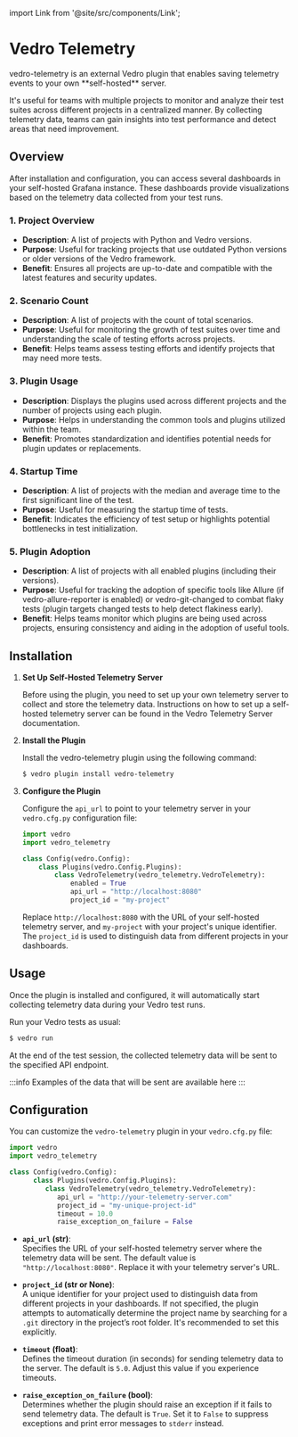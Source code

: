 import Link from '@site/src/components/Link';

# Vedro Telemetry

<Link to="https://pypi.python.org/pypi/vedro-telemetry/">vedro-telemetry</Link> is an external Vedro plugin that enables saving telemetry events to your own **self-hosted** server.

It's useful for teams with multiple projects to monitor and analyze their test suites across different projects in a centralized manner. By collecting telemetry data, teams can gain insights into test performance and detect areas that need improvement.

## Overview

After installation and configuration, you can access several dashboards in your self-hosted Grafana instance. These dashboards provide visualizations based on the telemetry data collected from your test runs.

### 1. Project Overview

- **Description**: A list of projects with Python and Vedro versions.
- **Purpose**: Useful for tracking projects that use outdated Python versions or older versions of the Vedro framework.
- **Benefit**: Ensures all projects are up-to-date and compatible with the latest features and security updates.

### 2. Scenario Count

- **Description**: A list of projects with the count of total scenarios.
- **Purpose**: Useful for monitoring the growth of test suites over time and understanding the scale of testing efforts across projects.
- **Benefit**: Helps teams assess testing efforts and identify projects that may need more tests.

### 3. Plugin Usage

- **Description**: Displays the plugins used across different projects and the number of projects using each plugin.
- **Purpose**: Helps in understanding the common tools and plugins utilized within the team.
- **Benefit**: Promotes standardization and identifies potential needs for plugin updates or replacements.

### 4. Startup Time

- **Description**: A list of projects with the median and average time to the first significant line of the test.
- **Purpose**: Useful for measuring the startup time of tests.
- **Benefit**: Indicates the efficiency of test setup or highlights potential bottlenecks in test initialization.

### 5. Plugin Adoption

- **Description**: A list of projects with all enabled plugins (including their versions).
- **Purpose**: Useful for tracking the adoption of specific tools like Allure (if <Link to="https://pypi.org/project/vedro-allure-reporter/">vedro-allure-reporter</Link> is enabled) or <Link to="https://pypi.org/project/vedro-git-changed/">vedro-git-changed</Link> to combat flaky tests (plugin targets changed tests to help <Link to="/docs/features/anti-flaky#ensuring-test-reliability">detect flakiness early</Link>).
- **Benefit**: Helps teams monitor which plugins are being used across projects, ensuring consistency and aiding in the adoption of useful tools.

## Installation

1. **Set Up Self-Hosted Telemetry Server**

   Before using the plugin, you need to set up your own telemetry server to collect and store the telemetry data. Instructions on how to set up a self-hosted telemetry server can be found in the <Link to="/docs/solutions/setting-up-self-hosted-telemetry-server">Vedro Telemetry Server documentation</Link>.

2. **Install the Plugin**

   Install the <Link to="https://pypi.org/project/vedro-telemetry/">vedro-telemetry</Link> plugin using the following command:

   ```bash
   $ vedro plugin install vedro-telemetry
   ```

3. **Configure the Plugin**

   Configure the `api_url` to point to your telemetry server in your `vedro.cfg.py` configuration file:

   ```python
   import vedro
   import vedro_telemetry

   class Config(vedro.Config):
       class Plugins(vedro.Config.Plugins):
           class VedroTelemetry(vedro_telemetry.VedroTelemetry):
               enabled = True
               api_url = "http://localhost:8080"
               project_id = "my-project"
   ```

   Replace `http://localhost:8080` with the URL of your self-hosted telemetry server, and `my-project` with your project's unique identifier. The `project_id` is used to distinguish data from different projects in your dashboards.

## Usage

Once the plugin is installed and configured, it will automatically start collecting telemetry data during your Vedro test runs.

Run your Vedro tests as usual:

```bash
$ vedro run
```

At the end of the test session, the collected telemetry data will be sent to the specified API endpoint.

:::info
Examples of the data that will be sent are available <Link to="https://github.com/vedro-universe/vedro-telemetry/tree/main/examples">here</Link>
:::

## Configuration

You can customize the `vedro-telemetry` plugin in your `vedro.cfg.py` file:

```python
import vedro
import vedro_telemetry

class Config(vedro.Config):
      class Plugins(vedro.Config.Plugins):
         class VedroTelemetry(vedro_telemetry.VedroTelemetry):
            api_url = "http://your-telemetry-server.com"
            project_id = "my-unique-project-id"
            timeout = 10.0
            raise_exception_on_failure = False
```

- **`api_url` (str)**:  
  Specifies the URL of your self-hosted telemetry server where the telemetry data will be sent. The default value is `"http://localhost:8080"`. Replace it with your telemetry server's URL.

- **`project_id` (str or None)**:  
  A unique identifier for your project used to distinguish data from different projects in your dashboards. If not specified, the plugin attempts to automatically determine the project name by searching for a `.git` directory in the project’s root folder. It's recommended to set this explicitly.

- **`timeout` (float)**:  
  Defines the timeout duration (in seconds) for sending telemetry data to the server. The default is `5.0`. Adjust this value if you experience timeouts.

- **`raise_exception_on_failure` (bool)**:  
  Determines whether the plugin should raise an exception if it fails to send telemetry data. The default is `True`. Set it to `False` to suppress exceptions and print error messages to `stderr` instead.
